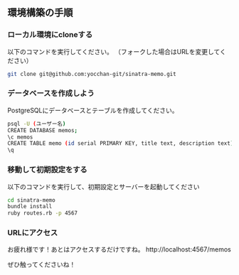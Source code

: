 ## 環境構築の手順
### ローカル環境にcloneする
以下のコマンドを実行してください。
（フォークした場合はURLを変更してください）
```bash
git clone git@github.com:yocchan-git/sinatra-memo.git
```

### データベースを作成しよう
PostgreSQLにデータベースとテーブルを作成してください。
```bash
psql -U (ユーザー名)
CREATE DATABASE memos;
\c memos
CREATE TABLE memo (id serial PRIMARY KEY, title text, description text);
\q
```

### 移動して初期設定をする
以下のコマンドを実行して、初期設定とサーバーを起動してください
```bash
cd sinatra-memo
bundle install
ruby routes.rb -p 4567
```

### URLにアクセス
お疲れ様です！あとはアクセスするだけですね。
http://localhost:4567/memos

ぜひ触ってくださいね！
